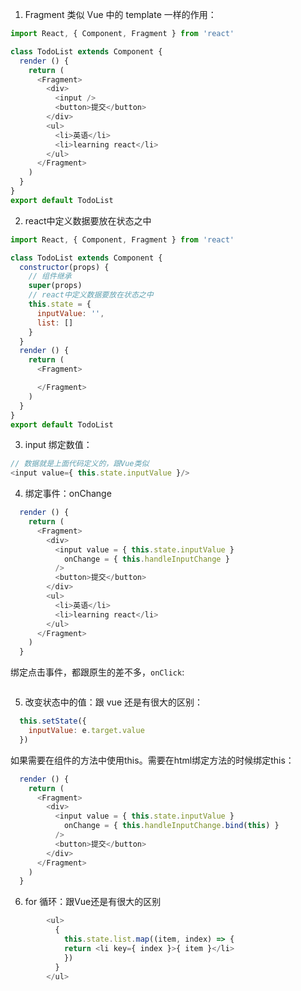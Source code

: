 <!--
 * @Descripttion: 
 * @Author: jiegiser
 * @Date: 2020-02-21 15:58:13
 * @LastEditors: jiegiser
 * @LastEditTime: 2020-02-21 19:40:54
 -->
1. Fragment 类似 Vue 中的 template 一样的作用：

```js
import React, { Component, Fragment } from 'react'

class TodoList extends Component {
  render () {
    return (
      <Fragment>
        <div>
          <input />
          <button>提交</button>
        </div>
        <ul>
          <li>英语</li>
          <li>learning react</li>
        </ul>
      </Fragment>
    )
  }
}
export default TodoList
```

2. react中定义数据要放在状态之中

```js
import React, { Component, Fragment } from 'react'

class TodoList extends Component {
  constructor(props) {
    // 组件继承
    super(props)
    // react中定义数据要放在状态之中
    this.state = {
      inputValue: '',
      list: []
    }
  }
  render () {
    return (
      <Fragment>

      </Fragment>
    )
  }
}
export default TodoList
```

3. input 绑定数值：

```js
// 数据就是上面代码定义的，跟Vue类似
<input value={ this.state.inputValue }/>
```

4. 绑定事件：onChange

```js
  render () {
    return (
      <Fragment>
        <div>
          <input value = { this.state.inputValue }
            onChange = { this.handleInputChange }
          />
          <button>提交</button>
        </div>
        <ul>
          <li>英语</li>
          <li>learning react</li>
        </ul>
      </Fragment>
    )
  }
```

绑定点击事件，都跟原生的差不多，`onClick`:
```js

```

5. 改变状态中的值：跟 vue 还是有很大的区别：

```js
  this.setState({
    inputValue: e.target.value
  })
```

如果需要在组件的方法中使用this。需要在html绑定方法的时候绑定this：

```js
  render () {
    return (
      <Fragment>
        <div>
          <input value = { this.state.inputValue }
            onChange = { this.handleInputChange.bind(this) }
          />
          <button>提交</button>
        </div>
      </Fragment>
    )
  }
```

6. for 循环：跟Vue还是有很大的区别
```js
        <ul>
          {
            this.state.list.map((item, index) => {
            return <li key={ index }>{ item }</li>
            })
          }
        </ul>
```

